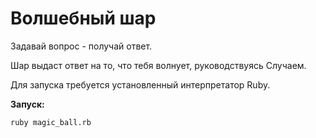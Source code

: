 # Волшебный шар

Задавай вопрос - получай ответ.

Шар выдаст ответ на то, что тебя волнует, руководствуясь Случаем.

Для запуска требуется установленный интерпретатор Ruby.

**Запуск:** 

```
ruby magic_ball.rb
```

